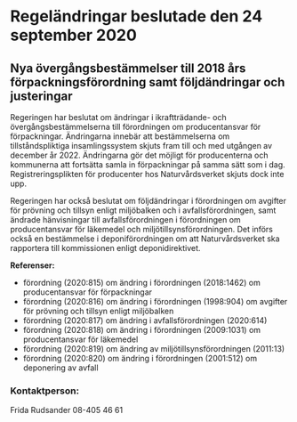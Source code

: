 # Regeländringar beslutade den 24 september 2020

## Nya övergångsbestämmelser till 2018 års förpackningsförordning samt följdändringar och justeringar

Regeringen har beslutat om ändringar i ikraftträdande- och övergångsbestämmelserna till förordningen om producentansvar för förpackningar. Ändringarna innebär att bestämmelserna om tillståndspliktiga insamlingssystem skjuts fram till och med utgången av december år 2022. Ändringarna gör det möjligt för producenterna och kommunerna att fortsätta samla in förpackningar på samma sätt som i dag. Registreringsplikten för producenter hos Naturvårdsverket skjuts dock inte upp.

Regeringen har också beslutat om följdändringar i förordningen om avgifter för prövning och tillsyn enligt miljöbalken och i avfallsförordningen, samt ändrade hänvisningar till avfallsförordningen i förordningen om producentansvar för läkemedel och miljötillsynsförordningen. Det införs också en bestämmelse i deponiförordningen om att Naturvårdsverket ska rapportera till kommissionen enligt deponidirektivet.

**Referenser:**

* förordning (2020:815) om ändring i förordningen (2018:1462) om producentansvar för förpackningar
* förordning (2020:816) om ändring i förordningen (1998:904) om avgifter för prövning och tillsyn enligt miljöbalken
* förordning (2020:817) om ändring i avfallsförordningen (2020:614)
* förordning (2020:818) om ändring i förordningen (2009:1031) om producentansvar för läkemedel
* förordning (2020:819) om ändring av miljötillsynsförordningen (2011:13)
* förordning (2020:820) om ändring i förordningen (2001:512) om deponering av avfall

### Kontaktperson:

Frida Rudsander 08-405 46 61
